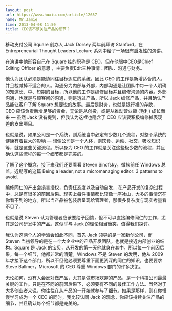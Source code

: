 ```yaml
---
layout: post
url: https://www.huxiu.com/article/12657
name: Mr.Jamie
time: 2013-04-08 11:50
title: CEO该不该关注产品的细节？
---
```

移动支付公司 Square 创办人 Jack Dorsey 两年前拜访 Stanford，在 Entrepreneurial Thought Leaders Lecture 系列中给了一场很有启发性的演讲。

在演讲中他形容自己在 Square 挂的职称是 CEO，但在他眼中CEO是Chief Editing Officer 的意思 ，主要负责Edit三种事情：团队、沟通与财务。

他认为团队必须是能协同往目标迈进的系统，因此 CEO 的工作是新增适合的人，并且裁减掉不适合的人。沟通分为内部与外部，内部沟通是让团队中每一个人明确的知道长、中、短期的目标，所以他的工作是编修目标并且编修沟通的内容。外部沟通，也就是与顾客间的沟通，则是透过产品，所以 Jack 编修产品，并且确认产品能让客户了解 Square 想要说的故事。最后是财务，也就是银行裡的存款，CEO 应该负责新增足够的资金，无论是从创投，或是从推动营业额 (毛利) 成长而来 — 虽然 Jack 没有提到，但我认为这裡也隐含了 CEO 应该要积极编修掉表现差的支出项目。

也就是说，如果公司是一个系统，则系统当中必定有少数几个流程，对整个系统的健康有着巨大的影响 — 想像公司是一个人体，则饮食、运动、社交、吸收知识等，就是这些关键流程。所以身为 CEO 的工作就是关注这些极少数的流程，并且确认这些流程的每一个细节都是完美的。

了解了这个概念，接下来我们还要看看 Steven Sinofsky，微软前任 Windows 总监，近期写的这篇 Being a leader, not a micromanaging editor: 3 patterns to avoid.

编修同仁的产出会损害授权，负责任态度以及自动自发… 在产品开发的复杂过程中，总是有很多的前因后果。现实上每件事情都比较像一座冰山，大多的事情沉在你看不到的地方。所以当产品被包装后呈现给管理者，那很多复杂度与现实考量看不见了。

也就是说 Steven 认为管理者应该要给予回馈，但不可以直接编修同仁的工作，尤其是公司研发中的产品。这似乎与 Jack 的理论相当衝突，值得我们探讨。

我认为这两个人的学派会如此不同，首先 Jack 领导的是一家新创公司，而 Steven 当初领导的是在一个大企业中的产品开发团队，也就是接近内部创业的结构。Square 是 Jack 的宝贝，从开发的第一天他就身在其中，所以每一个前因后果，每一个细节，他都非常的清楚。Windows 不是 Steven 的发明，他从 2009 年才接下这个部门，所以不但他必须要尊重下面更资深的同仁的知识，也要要求 Steve Ballmer，Microsoft 的 CEO 尊重 Windows 部门的许多决策。

无论如何，没有人会反对做产品，尤其是做市场欢迎的产品，是一个科技公司最最关键的工作。只是在不同的前因后果下，必须要有不同的最佳工作方法。当然对于大多创业者来说，你往往在从产品的一开始就参与了细节。如果是那样，则在你慢慢学习成为一个 CEO 的同时，我比较认同 Jack 的观念，你应该持续关注产品的细节，并且确认每个细节都是完美的。

